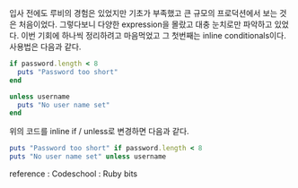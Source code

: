 입사 전에도 루비의 경험은 있었지만 기초가 부족했고 큰 규모의 프로덕션에서 보는 것은 처음이었다. 그렇다보니 다양한 expression을 몰랐고 대충 눈치로만 파악하고 있었다. 이번 기회에 하나씩 정리하려고 마음먹었고 그 첫번째는 inline conditionals이다. 사용법은 다음과 같다.

```ruby
if password.length < 8
  puts "Password too short"
end

unless username
  puts "No user name set"
end
```

위의 코드를 inline if / unless로 변경하면 다음과 같다.

```ruby
puts "Password too short" if password.length < 8
puts "No user name set" unless username
```

reference : Codeschool : Ruby bits 